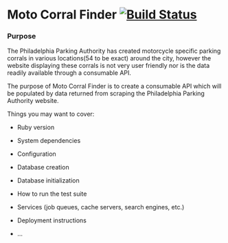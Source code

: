 # Moto Corral Finder [![Build Status](https://travis-ci.com/seoulstice/moto_corral_finder.svg?branch=master)](https://travis-ci.com/seoulstice/moto_corral_finder)

### Purpose
The Philadelphia Parking Authority has created motorcycle specific parking corrals in various locations(54 to be exact) around the city, however the website displaying these corrals is not very user friendly nor is the data readily available through a consumable API.

The purpose of Moto Corral Finder is to create a consumable API which will be populated by data returned from scraping the Philadelphia Parking Authority website.



Things you may want to cover:

* Ruby version

* System dependencies

* Configuration

* Database creation

* Database initialization

* How to run the test suite

* Services (job queues, cache servers, search engines, etc.)

* Deployment instructions

* ...
